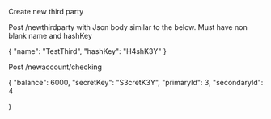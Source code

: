 Create new third party

Post /newthirdparty with Json body similar to the below. Must have non blank name and hashKey

{
"name": "TestThird",
"hashKey": "H4shK3Y"
}

Post /newaccount/checking

{
"balance": 6000,
"secretKey": "S3cretK3Y",
"primaryId": 3,
"secondaryId": 4

}